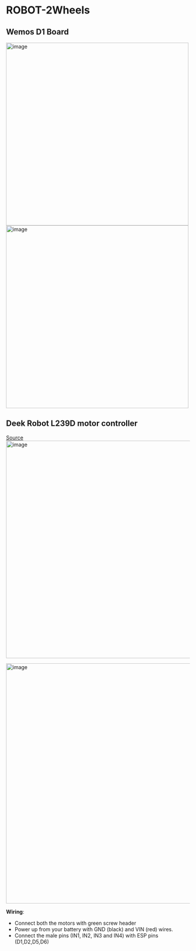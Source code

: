 # ROBOT-2Wheels

## Wemos D1 Board
<img width="500" alt="image" src="https://user-images.githubusercontent.com/101444683/219460703-6d5be90c-e4c2-42a1-a2c7-5e923493b7f8.png">

<img width="500" alt="image" src="https://user-images.githubusercontent.com/101444683/219460615-87779593-0df1-4238-82c6-accb455869fe.png">



## Deek Robot L239D motor controller

[Source](https://coderdojo-robots.readthedocs.io/en/latest/motor-direction-testing/)
<img width="595" alt="image" src="https://user-images.githubusercontent.com/101444683/218794936-28894d2f-876b-47c7-bdef-02692809ed5c.png">

<img width="657" alt="image" src="https://user-images.githubusercontent.com/101444683/218944975-6674d931-2f6b-42c9-b049-aff3f79fefe4.png">

**Wiring**:  
- Connect both the motors with green screw header
- Power up from your battery with GND (black) and VIN (red) wires.
- Connect the male pins (IN1, IN2, IN3 and IN4) with ESP pins (D1,D2,D5,D6)


